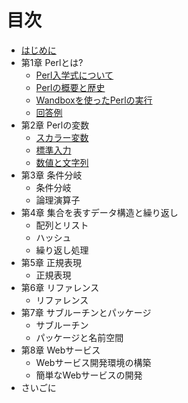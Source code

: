 # 目次

- [はじめに](docs/introduction.md)
- 第1章 Perlとは?
    - [Perl入学式について](docs/chapter1/perl-entrance.md)
    - [Perlの概要と歴史](docs/chapter1/overview.md)
    - [Wandboxを使ったPerlの実行](docs/chapter1/wandbox.md)
    - [回答例](docs/chapter1/sample.md)
- 第2章 Perlの変数
    - [スカラー変数](docs/chapter2/scalar.md)
    - [標準入力](docs/chapter2/stdin.md)
    - [数値と文字列](docs/chapter2/numeric_and_string.md)
- 第3章 条件分岐
    - 条件分岐
    - 論理演算子
- 第4章 集合を表すデータ構造と繰り返し
    - 配列とリスト
    - ハッシュ
    - 繰り返し処理
- 第5章 正規表現
    - 正規表現
- 第6章 リファレンス
    - リファレンス
- 第7章 サブルーチンとパッケージ
    - サブルーチン
    - パッケージと名前空間
- 第8章 Webサービス
    - Webサービス開発環境の構築
    - 簡単なWebサービスの開発
- さいごに
